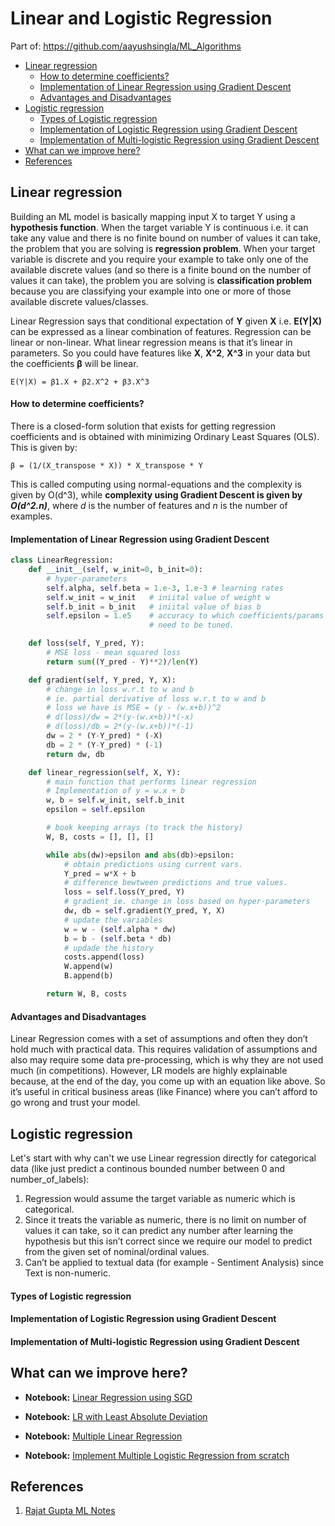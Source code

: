 <!-- TODO  -->

# Linear and Logistic Regression

Part of: <https://github.com/aayushsingla/ML_Algorithms>

<!-- TOC -->

- [Linear regression](#linear-regression)
  - [How to determine coefficients?](#how-to-determine-coefficients)
  - [Implementation of Linear Regression using Gradient Descent](#implementation-of-linear-regression-using-gradient-descent)
  - [Advantages and Disadvantages](#advantages-and-disadvantages)
- [Logistic regression](#logistic-regression)
  - [Types of Logistic regression](#types-of-logistic-regression)
  - [Implementation of Logistic Regression using Gradient Descent](#implementation-of-logistic-regression-using-gradient-descent)
  - [Implementation of Multi-logistic Regression using Gradient Descent](#implementation-of-multi-logistic-regression-using-gradient-descent)
- [What can we improve here?](#what-can-we-improve-here)
- [References](#references)

<!-- /TOC -->

## Linear regression

Building an ML model is basically mapping input X to target Y using a **hypothesis function**. When the target variable Y is continuous i.e. it can take any value and there is no finite bound on number of values it can take, the problem that you are solving is **regression problem**. When your target variable is discrete and you require your example to take only one of the available discrete values (and so there is a finite bound on the number of values it can take), the problem you are solving is **classification problem** because you are classifying your example into one or more of those available discrete values/classes.

Linear Regression says that conditional expectation of **Y** given **X** i.e. **E(Y|X)** can be expressed as a linear combination of features. Regression can be linear or non-linear. What linear regression means is that it’s linear in parameters. So you could have features like **X**, **X^2**, **X^3** in your data but the coefficients **β** will be linear.  

`E(Y|X) = β1.X + β2.X^2 + β3.X^3`

#### How to determine coefficients?

There is a closed-form solution that exists for getting regression coefficients and is obtained with minimizing Ordinary Least Squares (OLS). This is given by:  

`β = (1/(X_transpose * X)) * X_transpose * Y`

This is called computing using normal-equations and the complexity is given by O(d^3), while **complexity using Gradient Descent is given by _O(d^2.n)_**, where _d_ is the number of features and _n_ is the number of examples.

#### Implementation of Linear Regression using Gradient Descent

```python
class LinearRegression:
    def __init__(self, w_init=0, b_init=0):
        # hyper-parameters
        self.alpha, self.beta = 1.e-3, 1.e-3 # learning rates
        self.w_init = w_init   # iniital value of weight w
        self.b_init = b_init   # iniital value of bias b
        self.epsilon = 1.e5    # accuracy to which coefficients/params
                               # need to be tuned.

    def loss(self, Y_pred, Y):
        # MSE loss - mean squared loss
        return sum((Y_pred - Y)**2)/len(Y)

    def gradient(self, Y_pred, Y, X):
        # change in loss w.r.t to w and b
        # ie. partial derivative of loss w.r.t to w and b
        # loss we have is MSE = (y - (w.x+b))^2
        # d(loss)/dw = 2*(y-(w.x+b))*(-x)
        # d(loss)/db = 2*(y-(w.x+b))*(-1)
        dw = 2 * (Y-Y_pred) * (-X)
        db = 2 * (Y-Y_pred) * (-1)
        return dw, db

    def linear_regression(self, X, Y):
        # main function that performs linear regression
        # Implementation of y = w.x + b
        w, b = self.w_init, self.b_init
        epsilon = self.epsilon

        # book keeping arrays (to track the history)
        W, B, costs = [], [], []

        while abs(dw)>epsilon and abs(db)>epsilon:
            # obtain predictions using current vars.
            Y_pred = w*X + b
            # difference bewtween predictions and true values.
            loss = self.loss(Y_pred, Y)
            # gradient ie. change in loss based on hyper-parameters
            dw, db = self.gradient(Y_pred, Y, X)
            # update the variables
            w = w - (self.alpha * dw)
            b = b - (self.beta * db)
            # updade the history
            costs.append(loss)
            W.append(w)
            B.append(b)

        return W, B, costs
```

#### Advantages and Disadvantages

Linear Regression comes with a set of assumptions and often they don’t hold much with practical data. This requires validation of assumptions and also may require some data pre-processing, which is why they are not used much (in competitions). However, LR models are highly explainable because, at the end of the day, you come up with an equation like above. So it’s useful in critical business areas (like Finance) where you can’t afford to go wrong and trust your model.


## Logistic regression
Let's start with why can't we use Linear regression directly for categorical data (like just predict a continous bounded number between 0 and number_of_labels):
1. Regression would assume the target variable as numeric which is categorical.
2. Since it treats the variable as numeric, there is no limit on number of values it can take, so it can predict any number after learning the hypothesis but this isn’t correct since we require our model to predict from the given set of nominal/ordinal values.
3. Can’t be applied to textual data (for example - Sentiment Analysis) since Text is non-numeric.

#### Types of Logistic regression
#### Implementation of Logistic Regression using Gradient Descent
#### Implementation of Multi-logistic Regression using Gradient Descent


## What can we improve here?
<!-- [Improve] -->
- **Notebook:** [Linear Regression using SGD](https://github.com/rajatguptakgp/ml_from_scratch/blob/master/linear_regression_sgd.ipynb)

- **Notebook:** [LR with Least Absolute Deviation](https://github.com/rajatguptakgp/ml_from_scratch/blob/master/lad_linear_regression.ipynb)

- **Notebook:** [Multiple Linear Regression](https://github.com/rajatguptakgp/ml_from_scratch/blob/master/multiple_linear_regression.ipynb)
- **Notebook:** [Implement Multiple Logistic Regression from scratch](https://github.com/rajatguptakgp/ml_from_scratch/blob/master/multiple_logistic_regression.ipynb)

## References
1. [Rajat Gupta ML Notes](https://ml-notes-rajatgupta.notion.site/)
